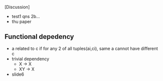 [Discussion]
- test1 qns 2b...
- thu paper

## Functional depedency
- a related to c if for any 2 of all tuples(ai,ci), same a cannot have different c
- trivial dependency
  - X -> X
  - XY -> X
- slide6